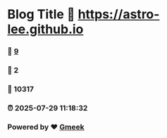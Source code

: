 # Blog Title :link: https://astro-lee.github.io 
### :page_facing_up: [9](https://astro-lee.github.io/tag.html) 
### :speech_balloon: 2 
### :hibiscus: 10317 
### :alarm_clock: 2025-07-29 11:18:32 
### Powered by :heart: [Gmeek](https://github.com/Meekdai/Gmeek)
